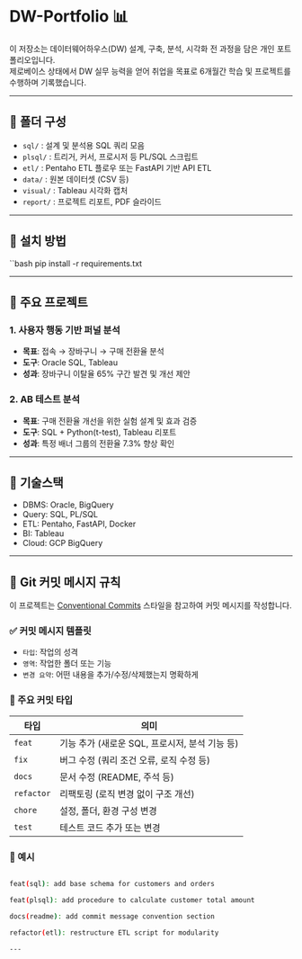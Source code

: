 # DW-Portfolio 📊

이 저장소는 데이터웨어하우스(DW) 설계, 구축, 분석, 시각화 전 과정을 담은 개인 포트폴리오입니다.  
제로베이스 상태에서 DW 실무 능력을 얻어 취업을 목표로 6개월간 학습 및 프로젝트를 수행하며 기록했습니다.

---

## 🧱 폴더 구성

- `sql/` : 설계 및 분석용 SQL 쿼리 모음
- `plsql/` : 트리거, 커서, 프로시저 등 PL/SQL 스크립트
- `etl/` : Pentaho ETL 플로우 또는 FastAPI 기반 API ETL
- `data/` : 원본 데이터셋 (CSV 등)
- `visual/` : Tableau 시각화 캡처
- `report/` : 프로젝트 리포트, PDF 슬라이드

---

## 💾 설치 방법

``bash
pip install -r requirements.txt

---

## 📌 주요 프로젝트

### 1. 사용자 행동 기반 퍼널 분석
- **목표**: 접속 → 장바구니 → 구매 전환율 분석
- **도구**: Oracle SQL, Tableau
- **성과**: 장바구니 이탈율 65% 구간 발견 및 개선 제안

### 2. AB 테스트 분석
- **목표**: 구매 전환율 개선을 위한 실험 설계 및 효과 검증
- **도구**: SQL + Python(t-test), Tableau 리포트
- **성과**: 특정 배너 그룹의 전환율 7.3% 향상 확인

---

## 📌 기술스택

- DBMS: Oracle, BigQuery
- Query: SQL, PL/SQL
- ETL: Pentaho, FastAPI, Docker
- BI: Tableau
- Cloud: GCP BigQuery

---

## 📝 Git 커밋 메시지 규칙

이 프로젝트는 [Conventional Commits](https://www.conventionalcommits.org/en/v1.0.0/) 스타일을 참고하여 커밋 메시지를 작성합니다.

### ✅ 커밋 메시지 템플릿
- `타입`: 작업의 성격
- `영역`: 작업한 폴더 또는 기능
- `변경 요약`: 어떤 내용을 추가/수정/삭제했는지 명확하게

### 📌 주요 커밋 타입

| 타입 | 의미 |
|------|------|
| `feat` | 기능 추가 (새로운 SQL, 프로시저, 분석 기능 등) |
| `fix` | 버그 수정 (쿼리 조건 오류, 로직 수정 등) |
| `docs` | 문서 수정 (README, 주석 등) |
| `refactor` | 리팩토링 (로직 변경 없이 구조 개선) |
| `chore` | 설정, 폴더, 환경 구성 변경 |
| `test` | 테스트 코드 추가 또는 변경 |

### 🧾 예시

```bash

feat(sql): add base schema for customers and orders

feat(plsql): add procedure to calculate customer total amount

docs(readme): add commit message convention section

refactor(etl): restructure ETL script for modularity

---
